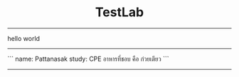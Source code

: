 <center><h1>TestLab</h1></center>
<hr/>
hello world
<hr/>
```
name: Pattanasak
study: CPE 
อาหารที่ชอบ คือ ก๋วยเตียว
```
<hr/>